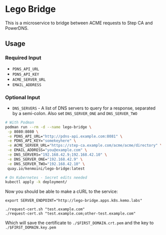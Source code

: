 # Lego Bridge

This is a microservice to bridge between ACME requests to Step CA and PowerDNS.

## Usage

### Required Input

- `PDNS_API_URL`
- `PDNS_API_KEY`
- `ACME_SERVER_URL`
- `EMAIL_ADDRESS`

### Optional Input

- `DNS_SERVERS` - A list of DNS servers to query for a response, separated by a semi-colon.  Also set `DNS_SERVER_ONE` and `DNS_SERVER_TWO`

```bash
# With Podman
podman run --rm -d --name lego-bridge \
 -p 8080:8080 \
 -e PDNS_API_URL="http://pdns-api.example.com:8081" \
 -e PDNS_API_KEY="somekeyhere" \
 -e ACME_SERVER_URL="https://step-ca.example.com/acme/acme/directory" \
 -e EMAIL_ADDRESS="you@example.com" \
 -e DNS_SERVERS="192.168.42.9;192.168.42.10" \
 -e DNS_SERVER_ONE="192.168.42.9" \
 -e DNS_SERVER_TWO="192.168.42.10" \
 quay.io/kenmoini/lego-bridge:latest

# On Kubernetes - Secret edits needed
kubectl apply -k deployment/
```

Now you should be able to make a cURL to the service:

```
export SERVER_ENDPOINT="http://lego-bridge.apps.k8s.kemo.labs"

./request-cert.sh "test.example.com"
./request-cert.sh "test.example.com;other-test.example.com"
```

Which will save the certificate to `./$FIRST_DOMAIN.crt.pem` and the key to `./$FIRST_DOMAIN.key.pem`